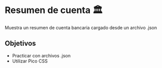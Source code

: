 # Resumen de cuenta 🏛️

Muestra un resumen de cuenta bancaria cargado desde un archivo .json

## Objetivos
- Practicar con archivos .json
- Utilizar Pico CSS